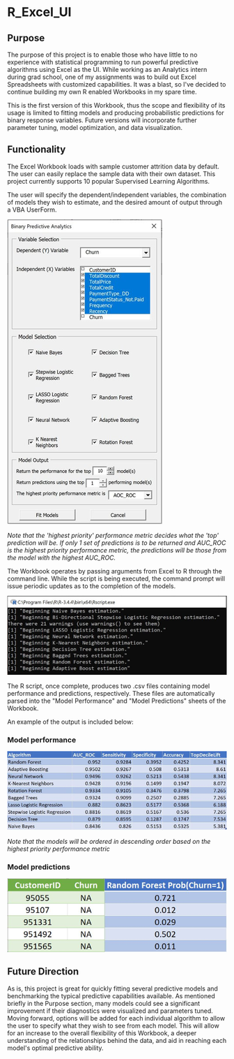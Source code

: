 # R_Excel_UI

## Purpose ##
The purpose of this project is to enable those who have little to no experience with statistical programming to run powerful predictive algorithms using Excel as the UI. While working as an Analytics intern during grad school, one of my assignments was to build out Excel Spreadsheets with customized capabilities. It was a blast, so I've decided to continue building my own R enabled Workbooks in my spare time. 

This is the first version of this Workbook, thus the scope and flexibility of its usage is limited to fitting models and producing probabilistic predictions for binary response variables. Future versions will incorporate further parameter tuning, model optimization, and data visualization.

## Functionality ##

The Excel Workbook loads with sample customer attrition data by default. The user can easily replace the sample data with their own dataset. This project currently supports 10 popular Supervised Learning Algorithms.

The user will specify the dependent/independent variables, the combination of models they wish to estimate, and the desired amount of output through a VBA UserForm.

![UserForm](images/Userform.jpg)

*Note that the 'highest priority' performance metric decides what the 'top' prediction will be. If only 1 set of predictions is to be returned and AUC_ROC is the highest priority performance metric, the predictions will be those from the model with the highest AUC_ROC.*

The Workbook operates by passing arguments from Excel to R through the command line. While the script is being executed, the command prompt will issue periodic updates as to the completion of the models. 

![CommandPrompt](images/CommandPrompt.JPG)

The R script, once complete, produces two .csv files containing model performance and predictions, respectively. These files are automatically parsed into the "Model Performance" and "Model Predictions" sheets of the Workbook.

An example of the output is included below:

### Model performance ###
![PerformanceMetrics](images/PerformanceMetrics.JPG)

*Note that the models will be ordered in descending order based on the highest priority performance metric*

### Model predictions ###
![Predictions](images/Predictions.JPG)



## Future Direction ##
As is, this project is great for quickly fitting several predictive models and benchmarking the typical predictive capabilities available. As mentioned briefly in the Purpose section, many models could see a significant improvement if their diagnostics were visualized and parameters tuned. Moving forward, options will be added for each individual algorithm to allow the user to specify what they wish to see from each model. This will allow for an increase to the overall flexibility of this Workbook, a deeper understanding of the relationships behind the data, and aid in reaching each model's optimal predictive ability.
